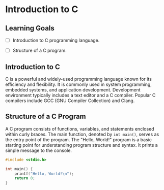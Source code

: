 # Introduction to C

## Learning Goals

- [ ] Introduction to C programming language.
- [ ] Structure of a C program.


## Introduction to C
<p>C is a powerful and widely-used programming language known for its efficiency and flexibility. It is commonly used in system programming, embedded systems, and application development.
Development environment typically includes a text editor and a C compiler. Popular C compilers include GCC (GNU Compiler Collection) and Clang.</p>

## Structure of a C Program
A C program consists of functions, variables, and statements enclosed within curly braces. The main function, denoted by `int main()`, serves as the entry point of the program.
The "Hello, World!" program is a basic starting point for understanding program structure and syntax. It prints a simple message to the console.

```C
#include <stdio.h>

int main() {
    printf("Hello, World!\n");
    return 0;
}

```